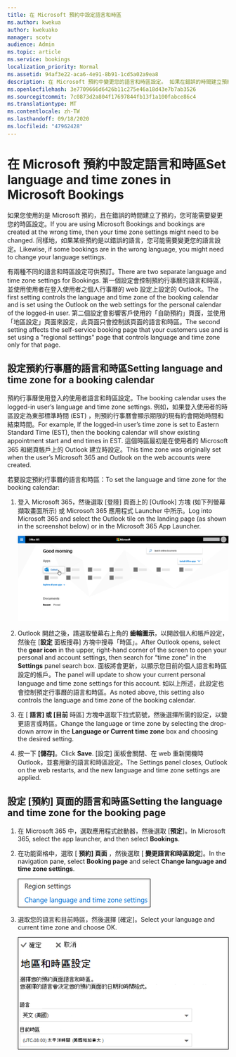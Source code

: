 ```yaml
---
title: 在 Microsoft 預約中設定語言和時區
ms.author: kwekua
author: kwekuako
manager: scotv
audience: Admin
ms.topic: article
ms.service: bookings
localization_priority: Normal
ms.assetid: 94af3e22-aca6-4e91-8b91-1cd5a02a9ea8
description: 在 Microsoft 預約中變更您的語言和時區設定。 如果在錯誤的時間建立預約，可能會將預約設定為錯誤時區。
ms.openlocfilehash: 3e7709666d6426b11c275e46a18d43e7b7ab3526
ms.sourcegitcommit: 7c0873d2a804f17697844fb13f1a100fabce86c4
ms.translationtype: MT
ms.contentlocale: zh-TW
ms.lasthandoff: 09/18/2020
ms.locfileid: "47962428"
---
```

# <a name="set-language-and-time-zones-in-microsoft-bookings"></a><span data-ttu-id="56436-104">在 Microsoft 預約中設定語言和時區</span><span class="sxs-lookup"><span data-stu-id="56436-104">Set language and time zones in Microsoft Bookings</span></span>

<span data-ttu-id="56436-105">如果您使用的是 Microsoft 預約，且在錯誤的時間建立了預約，您可能需要變更您的時區設定。</span><span class="sxs-lookup"><span data-stu-id="56436-105">If you are using Microsoft Bookings and bookings are created at the wrong time, then your time zone settings might need to be changed.</span></span> <span data-ttu-id="56436-106">同樣地，如果某些預約是以錯誤的語言，您可能需要變更您的語言設定。</span><span class="sxs-lookup"><span data-stu-id="56436-106">Likewise, if some bookings are in the wrong language, you might need to change your language settings.</span></span>

<span data-ttu-id="56436-107">有兩種不同的語言和時區設定可供預訂。</span><span class="sxs-lookup"><span data-stu-id="56436-107">There are two separate language and time zone settings for Bookings.</span></span> <span data-ttu-id="56436-108">第一個設定會控制預約行事曆的語言和時區，並使用使用者在登入使用者之個人行事曆的 web 設定上設定的 Outlook。</span><span class="sxs-lookup"><span data-stu-id="56436-108">The first setting controls the language and time zone of the booking calendar and is set using the Outlook on the web settings for the personal calendar of the logged-in user.</span></span> <span data-ttu-id="56436-109">第二個設定會影響客戶使用的「自助預約」頁面，並使用「地區設定」頁面來設定，此頁面只會控制該頁面的語言和時區。</span><span class="sxs-lookup"><span data-stu-id="56436-109">The second setting affects the self-service booking page that your customers use and is set using a "regional settings" page that controls language and time zone only for that page.</span></span>

## <a name="setting-language-and-time-zone-for-a-booking-calendar"></a><span data-ttu-id="56436-110">設定預約行事曆的語言和時區</span><span class="sxs-lookup"><span data-stu-id="56436-110">Setting language and time zone for a booking calendar</span></span>

<span data-ttu-id="56436-111">預約行事曆使用登入的使用者語言和時區設定。</span><span class="sxs-lookup"><span data-stu-id="56436-111">The booking calendar uses the logged-in user’s language and time zone settings.</span></span> <span data-ttu-id="56436-112">例如，如果登入使用者的時區設定為東部標準時間 (EST) ，則預約行事曆會顯示期限的現有約會開始時間和結束時間。</span><span class="sxs-lookup"><span data-stu-id="56436-112">For example, If the logged-in user’s time zone is set to Eastern Standard Time (EST), then the booking calendar will show existing appointment start and end times in EST.</span></span> <span data-ttu-id="56436-113">這個時區最初是在使用者的 Microsoft 365 和網頁帳戶上的 Outlook 建立時設定。</span><span class="sxs-lookup"><span data-stu-id="56436-113">This time zone was originally set when the user’s Microsoft 365 and Outlook on the web accounts were created.</span></span>

<span data-ttu-id="56436-114">若要設定預約行事曆的語言和時區：</span><span class="sxs-lookup"><span data-stu-id="56436-114">To set the language and time zone for the booking calendar:</span></span>

1. <span data-ttu-id="56436-115">登入 Microsoft 365，然後選取 [登陸] 頁面上的 [Outlook] 方塊 (如下列螢幕擷取畫面所示) 或 Microsoft 365 應用程式 Launcher 中所示。</span><span class="sxs-lookup"><span data-stu-id="56436-115">Log into Microsoft 365 and select the Outlook tile on the landing page (as shown in the screenshot below) or in the Microsoft 365 App Launcher.</span></span>

   ![Microsoft 365 登陸頁面上 Outlook 磚的影像](../media/bookings-outlook-tile.png)

1. <span data-ttu-id="56436-117">Outlook 開啟之後，請選取螢幕右上角的 **齒輪圖示**，以開啟個人和帳戶設定，然後在 [**設定** 面板搜尋] 方塊中搜尋「時區」。</span><span class="sxs-lookup"><span data-stu-id="56436-117">After Outlook opens, select the **gear icon** in the upper, right-hand corner of the screen to open your personal and account settings, then search for “time zone” in the **Settings** panel search box.</span></span> <span data-ttu-id="56436-118">面板將會更新，以顯示您目前的個人語言和時區設定的帳戶。</span><span class="sxs-lookup"><span data-stu-id="56436-118">The panel will update to show your current personal language and time zone settings for this account.</span></span> <span data-ttu-id="56436-119">如以上所述，此設定也會控制預定行事曆的語言和時區。</span><span class="sxs-lookup"><span data-stu-id="56436-119">As noted above, this setting also controls the language and time zone of the booking calendar.</span></span>

1. <span data-ttu-id="56436-120">在 [ **語言] 或 [目前** 時區] 方塊中選取下拉式箭號，然後選擇所需的設定，以變更語言或時區。</span><span class="sxs-lookup"><span data-stu-id="56436-120">Change the language or time zone by selecting the drop-down arrow in the **Language or Current time zone** box and choosing the desired setting.</span></span>

1. <span data-ttu-id="56436-121">按一下 **[儲存]**。</span><span class="sxs-lookup"><span data-stu-id="56436-121">Click **Save**.</span></span> <span data-ttu-id="56436-122">[設定] 面板會關閉、在 web 重新開機時 Outlook，並套用新的語言和時區設定。</span><span class="sxs-lookup"><span data-stu-id="56436-122">The Settings panel closes, Outlook on the web restarts, and the new language and time zone settings are applied.</span></span>

## <a name="setting-the-language-and-time-zone-for-the-booking-page"></a><span data-ttu-id="56436-123">設定 [預約] 頁面的語言和時區</span><span class="sxs-lookup"><span data-stu-id="56436-123">Setting the language and time zone for the booking page</span></span>

1. <span data-ttu-id="56436-124">在 Microsoft 365 中，選取應用程式啟動器，然後選取 [**預定**]。</span><span class="sxs-lookup"><span data-stu-id="56436-124">In Microsoft 365, select the app launcher, and then select **Bookings**.</span></span>

1. <span data-ttu-id="56436-125">在功能窗格中，選取 [ **預約] 頁面** ，然後選取 [ **變更語言和時區設定**]。</span><span class="sxs-lookup"><span data-stu-id="56436-125">In the navigation pane, select **Booking page** and select **Change language and time zone settings**.</span></span>

   ![螢幕擷取畫面：變更語言和時區設定連結](../media/bookings-region-language-timezone-settings.png)

1. <span data-ttu-id="56436-127">選取您的語言和目前時區，然後選擇 [確定]。</span><span class="sxs-lookup"><span data-stu-id="56436-127">Select your language and current time zone and choose OK.</span></span>

   ![螢幕擷取畫面：語言和時區設定](../media/bookings-region-timezone-settings.png)
